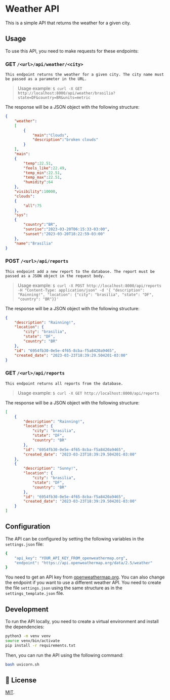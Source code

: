 # Weather API

This is a simple API that returns the weather for a given city.

## Usage

To use this API, you need to make requests for these endpoints:

### GET `/<url>/api/weather/<city>`

    This endpoint returns the weather for a given city. The city name must be passed as a parameter in the URL.

> Usage example: `$ curl -X GET http://localhost:8000/api/weather/brasilia?state=DF&country=BR&units=metric`

The response will be a JSON object with the following structure:
```json
{
    "weather":
    [
        {
            "main":"Clouds",
            "description":"broken clouds"
        }
    ],
    "main":
    {
        "temp":22.51,
        "feels_like":22.49,
        "temp_min":22.51,
        "temp_max":22.51,
        "humidity":64
    },
    "visibility":10000,
    "clouds":
    {
        "all":75
    },
    "sys":
    {
        "country":"BR",
        "sunrise":"2023-03-20T06:15:33-03:00",
        "sunset":"2023-03-20T18:22:59-03:00"
    },
    "name":"Brasília"
}
```

### POST `/<url>/api/reports`

    This endpoint add a new report to the database. The report must be passed as a JSON object in the request body.

> Usage example: `$ curl -X POST http://localhost:8000/api/reports -H "Content-Type: application/json" -d '{ "description": "Rainning!", "location": {"city": "brasilia", "state": "DF", "country": "BR"}}'`

The response will be a JSON object with the following structure:
```json
{
    "description": "Rainning!",
    "location": {
        "city": "brasilia",
        "state": "DF",
        "country": "BR"
    },
    "id": "6954fb30-0e5e-4f65-8cba-f5a8420a9465",
    "created_date": "2023-03-23T18:39:29.504201-03:00"
}
```

### GET `/<url>/api/reports`

    This endpoint returns all reports from the database.

> Usage example: `$ curl -X GET http://localhost:8000/api/reports`

The response will be a JSON object with the following structure:
```json
[
    {
        "description": "Rainning!",
        "location": {
            "city": "brasilia",
            "state": "DF",
            "country": "BR"
        },
        "id": "6954fb30-0e5e-4f65-8cba-f5a8420a9465",
        "created_date": "2023-03-23T18:39:29.504201-03:00"
    },
    {
        "description": "Sunny!",
        "location": {
            "city": "brasilia",
            "state": "DF",
            "country": "BR"
        },
        "id": "6954fb30-0e5e-4f65-8cba-f5a8420a9465",
        "created_date": "2023-03-23T18:39:29.504201-03:00"
    }
]
```

## Configuration

The API can be configured by setting the following variables in the `settings.json` file:

```bash
{
    "api_key": "YOUR_API_KEY_FROM_openweathermap.org",
    "endpoint": "https://api.openweathermap.org/data/2.5/weather"
}
```

You need to get an API key from [openweathermap.org](https://openweathermap.org/). You can also change the endpoint if you want to use a different weather API. You need to create the file `settings.json` using the same structure as in the `settings_template.json` file.

## Development

To run the API locally, you need to create a virtual environment and install the dependencies:

```bash
python3 -m venv venv
source venv/bin/activate
pip install -r requirements.txt
```

Then, you can run the API using the following command:
    
```bash
bash uvicorn.sh
```

## 🍜 License

[MIT](https://choosealicense.com/licenses/mit/).<br>

